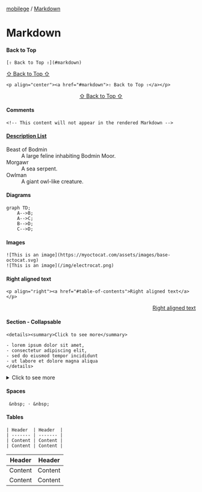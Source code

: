 [mobilege](https://github.com/mobilege/mobilege.github.io/blob/master/README.md) / 
[Markdown](https://github.com/mobilege/mobilege.github.io/blob/master/markdown.md)

# Markdown

#### Back to Top
```
[⇧ Back to Top ⇧](#markdown)
```
[⇧ Back to Top ⇧](#markdown)

```
<p align="center"><a href="#markdown">⇧ Back to Top ⇧</a></p>
```
<p align="center"><a href="#markdown">⇧ Back to Top ⇧</a></p>

#### Comments
```
<!-- This content will not appear in the rendered Markdown -->
```
#### [Description List](https://developer.mozilla.org/en-US/docs/Web/HTML/Element/dl)
<dl>
  <dt>Beast of Bodmin</dt>
  <dd>A large feline inhabiting Bodmin Moor.</dd>

  <dt>Morgawr</dt>
  <dd>A sea serpent.</dd>

  <dt>Owlman</dt>
  <dd>A giant owl-like creature.</dd>
</dl>

#### Diagrams

```mermaid
graph TD;
    A-->B;
    A-->C;
    B-->D;
    C-->D;
```

#### Images
```
![This is an image](https://myoctocat.com/assets/images/base-octocat.svg)
![This is an image](/img/electrocat.png)
```

#### Right aligned text
```
<p align="right"><a href="#table-of-contents">Right aligned text</a></p>
```
<p align="right"><a href="#table-of-contents">Right aligned text</a></p>


#### Section - Collapsable
```
<details><summary>Click to see more</summary>

- lorem ipsum dolor sit amet, 
- consectetur adipiscing elit, 
- sed do eiusmod tempor incididunt 
- ut labore et dolore magna aliqua
</details>
```
<details><summary>Click to see more</summary>

- lorem ipsum dolor sit amet, 
- consectetur adipiscing elit, 
- sed do eiusmod tempor incididunt 
- ut labore et dolore magna aliqua
</details>


#### Spaces
```
 &nbsp; · &nbsp;
 ```

#### Tables
```
| Header  | Header  |
| ------- | ------- |
| Content | Content |
| Content | Content |
```
| Header  | Header  |
| ------- | ------- |
| Content | Content |
| Content | Content |
